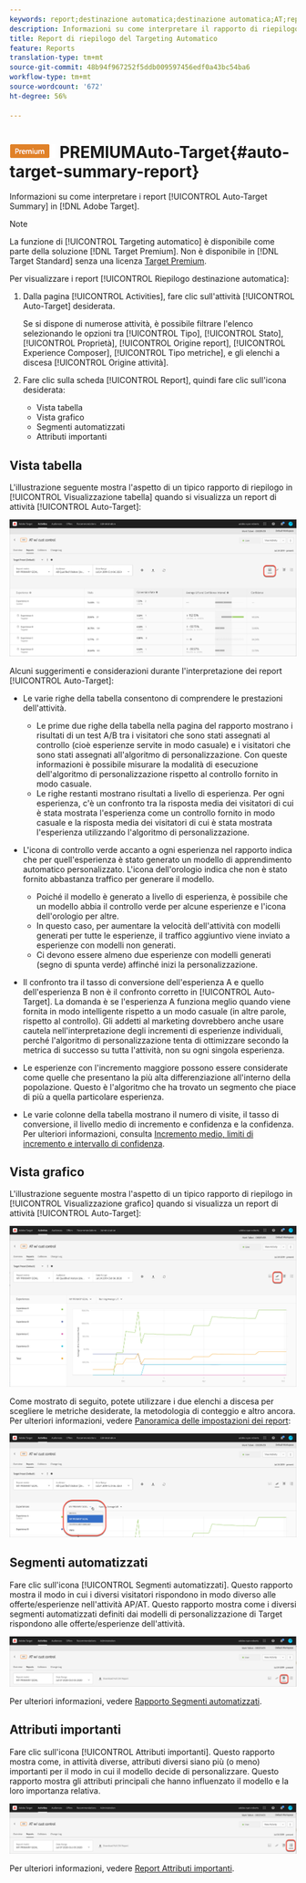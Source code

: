 ```yaml
---
keywords: report;destinazione automatica;destinazione automatica;AT;report
description: Informazioni su come interpretare il rapporto di riepilogo di Auto-Target in  Adobe Target.
title: Report di riepilogo del Targeting Automatico
feature: Reports
translation-type: tm+mt
source-git-commit: 48b94f967252f5ddb009597456edf0a43bc54ba6
workflow-type: tm+mt
source-wordcount: '672'
ht-degree: 56%

---
```



# ![Report di riepilogo ](/help/assets/premium.png) PREMIUMAuto-Target{#auto-target-summary-report}

Informazioni su come interpretare i report [!UICONTROL Auto-Target Summary] in [!DNL Adobe Target].

>[!NOTE]
>
>La funzione di [!UICONTROL Targeting automatico] è disponibile come parte della soluzione [!DNL Target Premium]. Non è disponibile in [!DNL Target Standard] senza una licenza [Target Premium](/help/c-intro/intro.md#premium).

Per visualizzare i report [!UICONTROL Riepilogo destinazione automatica]:

1. Dalla pagina [!UICONTROL Activities], fare clic sull&#39;attività [!UICONTROL Auto-Target] desiderata.

   Se si dispone di numerose attività, è possibile filtrare l&#39;elenco selezionando le opzioni tra [!UICONTROL Tipo], [!UICONTROL Stato], [!UICONTROL Proprietà], [!UICONTROL Origine report], [!UICONTROL Experience Composer], [!UICONTROL Tipo metriche], e gli elenchi a discesa [!UICONTROL Origine attività].

1. Fare clic sulla scheda [!UICONTROL Report], quindi fare clic sull&#39;icona desiderata:

   * Vista tabella
   * Vista grafico
   * Segmenti automatizzati
   * Attributi importanti

## Vista tabella

L&#39;illustrazione seguente mostra l&#39;aspetto di un tipico rapporto di riepilogo in [!UICONTROL Visualizzazione tabella] quando si visualizza un report di attività [!UICONTROL Auto-Target]:

![Rapporto visualizzazione tabella di destinazione automatica](/help/c-reports/assets/at-table-view.png)

Alcuni suggerimenti e considerazioni durante l&#39;interpretazione dei report [!UICONTROL Auto-Target]:

* Le varie righe della tabella consentono di comprendere le prestazioni dell&#39;attività.

   * Le prime due righe della tabella nella pagina del rapporto mostrano i risultati di un test A/B tra i visitatori che sono stati assegnati al controllo (cioè esperienze servite in modo casuale) e i visitatori che sono stati assegnati all&#39;algoritmo di personalizzazione. Con queste informazioni è possibile misurare la modalità di esecuzione dell&#39;algoritmo di personalizzazione rispetto al controllo fornito in modo casuale.
   * Le righe restanti mostrano risultati a livello di esperienza. Per ogni esperienza, c&#39;è un confronto tra la risposta media dei visitatori di cui è stata mostrata l&#39;esperienza come un controllo fornito in modo casuale e la risposta media dei visitatori di cui è stata mostrata l&#39;esperienza utilizzando l&#39;algoritmo di personalizzazione.

* L&#39;icona di controllo verde accanto a ogni esperienza nel rapporto indica che per quell&#39;esperienza è stato generato un modello di apprendimento automatico personalizzato. L&#39;icona dell&#39;orologio indica che non è stato fornito abbastanza traffico per generare il modello.

   * Poiché il modello è generato a livello di esperienza, è possibile che un modello abbia il controllo verde per alcune esperienze e l&#39;icona dell&#39;orologio per altre.
   * In questo caso, per aumentare la velocità dell&#39;attività con modelli generati per tutte le esperienze, il traffico aggiuntivo viene inviato a esperienze con modelli non generati.
   * Ci devono essere almeno due esperienze con modelli generati (segno di spunta verde) affinché inizi la personalizzazione.

* Il confronto tra il tasso di conversione dell&#39;esperienza A e quello dell&#39;esperienza B non è il confronto corretto in [!UICONTROL Auto-Target]. La domanda è se l&#39;esperienza A funziona meglio quando viene fornita in modo intelligente rispetto a un modo casuale (in altre parole, rispetto al controllo). Gli addetti al marketing dovrebbero anche usare cautela nell&#39;interpretazione degli incrementi di esperienze individuali, perché l&#39;algoritmo di personalizzazione tenta di ottimizzare secondo la metrica di successo su tutta l&#39;attività, non su ogni singola esperienza.
* Le esperienze con l&#39;incremento maggiore possono essere considerate come quelle che presentano la più alta differenziazione all&#39;interno della popolazione. Questo è l&#39;algoritmo che ha trovato un segmento che piace di più a quella particolare esperienza.
* Le varie colonne della tabella mostrano il numero di visite, il tasso di conversione, il livello medio di incremento e confidenza e la confidenza. Per ulteriori informazioni, consulta [Incremento medio, limiti di incremento e intervallo di confidenza](/help/c-reports/c-report-settings/average-lift-bounds-and-confidence-interval.md).

## Vista grafico

L&#39;illustrazione seguente mostra l&#39;aspetto di un tipico rapporto di riepilogo in [!UICONTROL Visualizzazione grafico] quando si visualizza un report di attività [!UICONTROL Auto-Target]:

![Report visualizzazione grafico di destinazione automatica](/help/c-reports/assets/at-graph-view.png)

Come mostrato di seguito, potete utilizzare i due elenchi a discesa per scegliere le metriche desiderate, la metodologia di conteggio e altro ancora. Per ulteriori informazioni, vedere [Panoramica delle impostazioni dei report](/help/c-reports/c-report-settings/report-settings.md):

![Report visualizzazione grafico di destinazione automatica](/help/c-reports/assets/at-graph-view-2.png)

## Segmenti automatizzati

Fare clic sull&#39;icona [!UICONTROL Segmenti automatizzati]. Questo rapporto mostra il modo in cui i diversi visitatori rispondono in modo diverso alle offerte/esperienze nell&#39;attività AP/AT. Questo rapporto mostra come i diversi segmenti automatizzati definiti dai modelli di personalizzazione di Target rispondono alle offerte/esperienze dell&#39;attività.

![Icona segmenti automatizzati](/help/c-reports/assets/icon-automated-sements.png)

Per ulteriori informazioni, vedere [Rapporto Segmenti automatizzati](/help/c-reports/c-personalization-insights-reports/automated-segments-report.md).

## Attributi importanti

Fare clic sull&#39;icona [!UICONTROL Attributi importanti]. Questo rapporto mostra come, in attività diverse, attributi diversi siano più (o meno) importanti per il modo in cui il modello decide di personalizzare. Questo rapporto mostra gli attributi principali che hanno influenzato il modello e la loro importanza relativa.

![Icona importanti attributi](/help/c-reports/assets/icon-important-attributes.png)

Per ulteriori informazioni, vedere [Report Attributi importanti](/help/c-reports/c-personalization-insights-reports/important-attributes-report.md).
